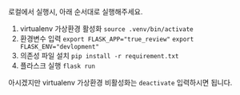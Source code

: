 로컬에서 실행시, 아래 순서대로 실행해주세요.

1. virtualenv 가상환경 활성화
    `source .venv/bin/activate`
2. 환경변수 입력
    `export FLASK_APP="true_review"`
    `export FLASK_ENV="devlopment"`
3. 의존성 파일 설치
    `pip install -r requirement.txt`
4. 플라스크 실행
    `flask run`


아시겠지만 virtualenv 가상환경 비활성화는 `deactivate` 입력하시면 됩니다.